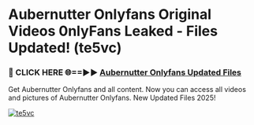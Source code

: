 # Aubernutter Onlyfans Original Videos 0nlyFans Leaked - Files Updated! (te5vc)

<h3>🔴 CLICK HERE 🌐==►► <a href="https://tinyurl.com/2jnfzry5" rel="nofollow">Aubernutter Onlyfans Updated Files</a></h3>

Get Aubernutter Onlyfans and all content. Now you can access all videos and pictures of Aubernutter Onlyfans. New Updated Files 2025!

[![te5vc](https://i.imgur.com/GyGTBgg.gif)](https://tinyurl.com/2jnfzry5)
